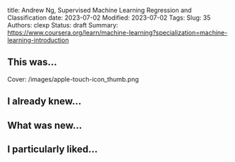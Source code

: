 title: Andrew Ng, Supervised Machine Learning Regression and Classification
date: 2023-07-02
Modified: 2023-07-02
Tags: 
Slug: 35
Authors: clexp
Status: draft
Summary: 
https://www.coursera.org/learn/machine-learning?specialization=machine-learning-introduction
## This was...
Cover: /images/apple-touch-icon_thumb.png


## I already knew...

## What was new...

## I particularly liked... 
